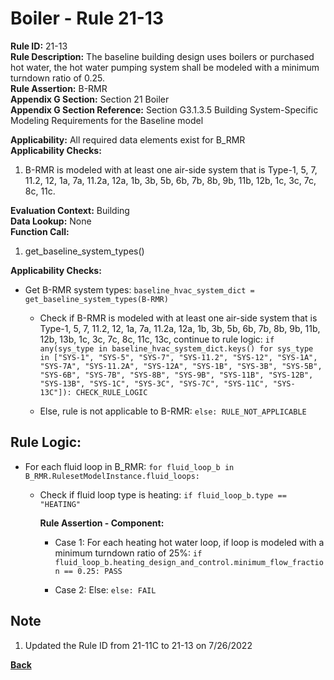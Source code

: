 
# Boiler - Rule 21-13  

**Rule ID:** 21-13  
**Rule Description:** The baseline building design uses boilers or purchased hot water, the hot water pumping system shall be modeled with a minimum turndown ratio of 0.25.  
**Rule Assertion:** B-RMR  
**Appendix G Section:** Section 21 Boiler  
**Appendix G Section Reference:** Section G3.1.3.5 Building System-Specific Modeling Requirements for the Baseline model  

**Applicability:** All required data elements exist for B_RMR  
**Applicability Checks:**  

1. B-RMR is modeled with at least one air-side system that is Type-1, 5, 7, 11.2, 12, 1a, 7a, 11.2a, 12a, 1b, 3b, 5b, 6b, 7b, 8b, 9b, 11b, 12b, 1c, 3c, 7c, 8c, 11c.

**Evaluation Context:** Building  
**Data Lookup:** None  
**Function Call:**  

1. get_baseline_system_types()

**Applicability Checks:**  

- Get B-RMR system types: `baseline_hvac_system_dict = get_baseline_system_types(B-RMR)`

  - Check if B-RMR is modeled with at least one air-side system that is Type-1, 5, 7, 11.2, 12, 1a, 7a, 11.2a, 12a, 1b, 3b, 5b, 6b, 7b, 8b, 9b, 11b, 12b, 13b, 1c, 3c, 7c, 8c, 11c, 13c, continue to rule logic: `if any(sys_type in baseline_hvac_system_dict.keys() for sys_type in ["SYS-1", "SYS-5", "SYS-7", "SYS-11.2", "SYS-12", "SYS-1A", "SYS-7A", "SYS-11.2A", "SYS-12A", "SYS-1B", "SYS-3B", "SYS-5B", "SYS-6B", "SYS-7B", "SYS-8B", "SYS-9B", "SYS-11B", "SYS-12B", "SYS-13B", "SYS-1C", "SYS-3C", "SYS-7C", "SYS-11C", "SYS-13C"]): CHECK_RULE_LOGIC`

  - Else, rule is not applicable to B-RMR: `else: RULE_NOT_APPLICABLE`

## Rule Logic:  

- For each fluid loop in B_RMR: `for fluid_loop_b in B_RMR.RulesetModelInstance.fluid_loops:`

  - Check if fluid loop type is heating: `if fluid_loop_b.type == "HEATING"`

    **Rule Assertion - Component:**

    - Case 1: For each heating hot water loop, if loop is modeled with a minimum turndown ratio of 25%: `if fluid_loop_b.heating_design_and_control.minimum_flow_fraction == 0.25: PASS`

    - Case 2: Else: `else: FAIL`

## Note
1. Updated the Rule ID from 21-11C to 21-13 on 7/26/2022

**[Back](../_toc.md)**
